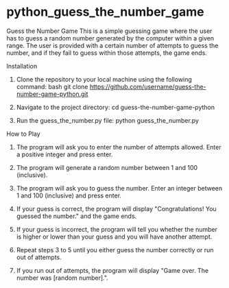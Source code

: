 # python_guess_the_number_game
Guess the Number Game
This is a simple guessing game where the user has to guess a random number generated by the computer within a given range. The user is provided with a certain number of attempts to guess the number, and if they fail to guess within those attempts, the game ends.

Installation

1. Clone the repository to your local machine using the following command:
bash
git clone https://github.com/username/guess-the-number-game-python.git

2. Navigate to the project directory:
cd guess-the-number-game-python

3. Run the guess_the_number.py file:
python guess_the_number.py


How to Play
1. The program will ask you to enter the number of attempts allowed. Enter a positive integer and press enter.

2. The program will generate a random number between 1 and 100 (inclusive).

3. The program will ask you to guess the number. Enter an integer between 1 and 100 (inclusive) and press enter.

4. If your guess is correct, the program will display "Congratulations! You guessed the number." and the game ends.

5. If your guess is incorrect, the program will tell you whether the number is higher or lower than your guess and you will have another attempt.

6. Repeat steps 3 to 5 until you either guess the number correctly or run out of attempts.

7. If you run out of attempts, the program will display "Game over. The number was [random number].".
